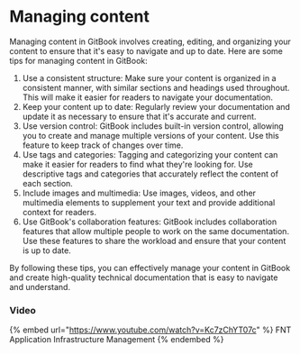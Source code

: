 # Managing content

Managing content in GitBook involves creating, editing, and organizing your content to ensure that it's easy to navigate and up to date. Here are some tips for managing content in GitBook:

1. Use a consistent structure: Make sure your content is organized in a consistent manner, with similar sections and headings used throughout. This will make it easier for readers to navigate your documentation.
2. Keep your content up to date: Regularly review your documentation and update it as necessary to ensure that it's accurate and current.
3. Use version control: GitBook includes built-in version control, allowing you to create and manage multiple versions of your content. Use this feature to keep track of changes over time.
4. Use tags and categories: Tagging and categorizing your content can make it easier for readers to find what they're looking for. Use descriptive tags and categories that accurately reflect the content of each section.
5. Include images and multimedia: Use images, videos, and other multimedia elements to supplement your text and provide additional context for readers.
6. Use GitBook's collaboration features: GitBook includes collaboration features that allow multiple people to work on the same documentation. Use these features to share the workload and ensure that your content is up to date.

By following these tips, you can effectively manage your content in GitBook and create high-quality technical documentation that is easy to navigate and understand.

### Video

{% embed url="https://www.youtube.com/watch?v=Kc7zChYT07c" %}
FNT Application Infrastructure Management
{% endembed %}
